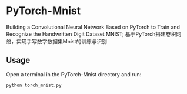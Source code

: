 # PyTorch-Mnist
Building a Convolutional Neural Network Based on PyTorch to Train and Recognize the Handwritten Digit Dataset MNIST; 
基于PyTorch搭建卷积网络，实现手写数字数据集Mnist的训练与识别
## Usage
Open a terminal in the PyTorch-Mnist directory and run:
```shell
python torch_mnist.py
```
